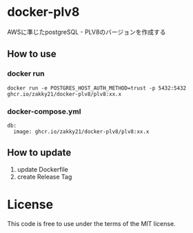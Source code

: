 # docker-plv8
AWSに準じたpostgreSQL - PLV8のバージョンを作成する

## How to use
### docker run
```
docker run -e POSTGRES_HOST_AUTH_METHOD=trust -p 5432:5432 ghcr.io/zakky21/docker-plv8/plv8:xx.x
```

### docker-compose.yml
```
db:
  image: ghcr.io/zakky21/docker-plv8/plv8:xx.x
```

## How to update
1. update Dockerfile
2. create Release Tag

# License

This code is free to use under the terms of the MIT license.
